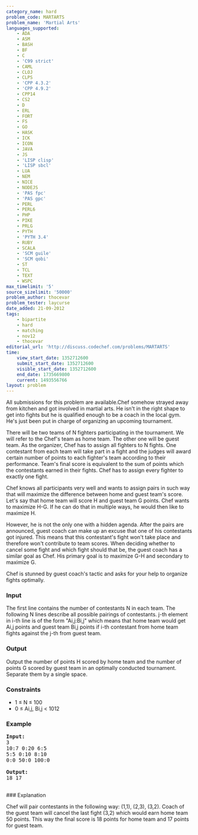 ```yaml
---
category_name: hard
problem_code: MARTARTS
problem_name: 'Martial Arts'
languages_supported:
    - ADA
    - ASM
    - BASH
    - BF
    - C
    - 'C99 strict'
    - CAML
    - CLOJ
    - CLPS
    - 'CPP 4.3.2'
    - 'CPP 4.9.2'
    - CPP14
    - CS2
    - D
    - ERL
    - FORT
    - FS
    - GO
    - HASK
    - ICK
    - ICON
    - JAVA
    - JS
    - 'LISP clisp'
    - 'LISP sbcl'
    - LUA
    - NEM
    - NICE
    - NODEJS
    - 'PAS fpc'
    - 'PAS gpc'
    - PERL
    - PERL6
    - PHP
    - PIKE
    - PRLG
    - PYTH
    - 'PYTH 3.4'
    - RUBY
    - SCALA
    - 'SCM guile'
    - 'SCM qobi'
    - ST
    - TCL
    - TEXT
    - WSPC
max_timelimit: '5'
source_sizelimit: '50000'
problem_author: thocevar
problem_tester: laycurse
date_added: 21-09-2012
tags:
    - bipartite
    - hard
    - matching
    - nov12
    - thocevar
editorial_url: 'http://discuss.codechef.com/problems/MARTARTS'
time:
    view_start_date: 1352712600
    submit_start_date: 1352712600
    visible_start_date: 1352712600
    end_date: 1735669800
    current: 1493556766
layout: problem
---
```

All submissions for this problem are available.Chef somehow strayed away from kitchen and got involved in martial arts. He isn't in the right shape to get into fights but he is qualified enough to be a coach in the local gym. He's just been put in charge of organizing an upcoming tournament.

There will be two teams of N fighters participating in the tournament. We will refer to the Chef's team as home team. The other one will be guest team. As the organizer, Chef has to assign all fighters to N fights. One contestant from each team will take part in a fight and the judges will award certain number of points to each fighter's team according to their performance. Team's final score is equivalent to the sum of points which the contestants earned in their fights. Chef has to assign every fighter to exactly one fight.

Chef knows all participants very well and wants to assign pairs in such way that will maximize the difference between home and guest team's score. Let's say that home team will score H and guest team G points. Chef wants to maximize H-G. If he can do that in multiple ways, he would then like to maximize H.

However, he is not the only one with a hidden agenda. After the pairs are announced, guest coach can make up an excuse that one of his contestants got injured. This means that this contestant's fight won't take place and therefore won't contribute to team scores. When deciding whether to cancel some fight and which fight should that be, the guest coach has a similar goal as Chef. His primary goal is to maximize G-H and secondary to maximize G.

Chef is stunned by guest coach's tactic and asks for your help to organize fights optimally.

### Input

The first line contains the number of contestants N in each team. The following N lines describe all possible pairings of contestants. j-th element in i-th line is of the form "Ai,j:Bi,j" which means that home team would get Ai,j points and guest team Bi,j points if i-th contestant from home team fights against the j-th from guest team.

### Output

Output the number of points H scored by home team and the number of points G scored by guest team in an optimally conducted tournament. Separate them by a single space.

### Constraints

- 1 ≤ N ≤ 100
- 0 ≤ Ai,j, Bi,j < 1012

### Example

<pre>
<b>Input:</b>
3
10:7 0:20 6:5
5:5 0:10 8:10
0:0 50:0 100:0

<b>Output:</b>
18 17

</pre>### Explanation
Chef will pair contestants in the following way: (1,1), (2,3), (3,2). Coach of the guest team will cancel the last fight (3,2) which would earn home team 50 points. This way the final score is 18 points for home team and 17 points for guest team.
